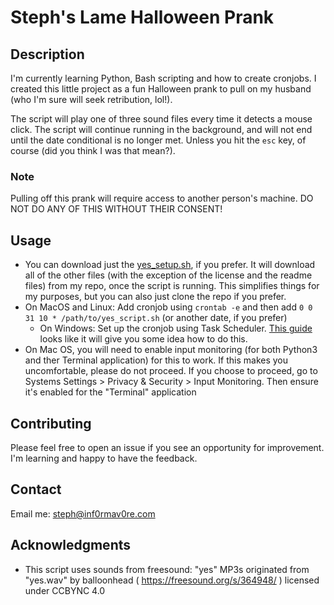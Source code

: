 # Steph's Lame Halloween Prank

## Description
I'm currently learning Python, Bash scripting and how to create cronjobs. I created this little project as a fun Halloween prank to pull on my husband (who I'm sure will seek retribution, lol!).

The script will play one of three sound files every time it detects a mouse click. The script will continue running in the background, and will not end until the date conditional is no longer met. Unless you hit the `esc` key, of course (did you think I was that mean?).

### Note
Pulling off this prank will require access to another person's machine. DO NOT DO ANY OF THIS WITHOUT THEIR CONSENT!

## Usage
- You can download just the [yes_setup.sh](https://raw.githubusercontent.com/stephburton/happy-halloweener/main/yes_setup.sh), if you prefer. It will download all of the other files (with the exception of the license and the readme files) from my repo, once the script is running. This simplifies things for my purposes, but you can also just clone the repo if you prefer.
- On MacOS and Linux: Add cronjob using `crontab -e` and then add `0 0 31 10 * /path/to/yes_script.sh` (or another date, if you prefer)
  - On Windows: Set up the cronjob using Task Scheduler. [This guide](https://www.tomsguide.com/how-to/how-to-use-task-scheduler-on-windows) looks like it will give you some idea how to do this.
- On Mac OS, you will need to enable input monitoring (for both Python3 and ther Terminal application) for this to work. If this makes you uncomfortable, please do not proceed. If you choose to proceed, go to Systems Settings > Privacy & Security > Input Monitoring. Then ensure it's enabled for the "Terminal" application

## Contributing
Please feel free to open an issue if you see an opportunity for improvement. I'm learning and happy to have the feedback.

## Contact
Email me: steph@inf0rmav0re.com

## Acknowledgments
- This script uses sounds from freesound: "yes" MP3s originated from "yes.wav" by balloonhead ( https://freesound.org/s/364948/ ) licensed under CCBYNC 4.0

